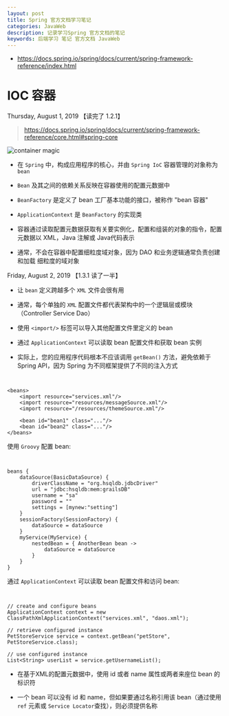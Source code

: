 ```yaml
---
layout: post
title: Spring 官方文档学习笔记
categories: JavaWeb
description: 记录学习Spring 官方文档的笔记
keywords: 后端学习 笔记 官方文档 JavaWeb
---
```




- https://docs.spring.io/spring/docs/current/spring-framework-reference/index.html



# IOC 容器



Thursday, August 1, 2019  【读完了 1.2.1】



>https://docs.spring.io/spring/docs/current/spring-framework-reference/core.html#spring-core



![container magic](https://docs.spring.io/spring/docs/current/spring-framework-reference/images/container-magic.png)




- 在 ``Spring`` 中，构成应用程序的核心，并由 ``Spring IoC`` 容器管理的对象称为 ``bean``

- ``Bean`` 及其之间的依赖关系反映在容器使用的配置元数据中

- ``BeanFactory`` 是定义了 bean 工厂基本功能的接口，被称作 "bean 容器"

- ``ApplicationContext`` 是   ``BeanFactory`` 的实现类

- 容器通过读取配置元数据获取有关要实例化，配置和组装的对象的指令，配置元数据以 XML，Java 注解或 Java代码表示

- 通常，不会在容器中配置细粒度域对象，因为 DAO 和业务逻辑通常负责创建和加载 细粒度的域对象




Friday, August 2, 2019  【1.3.1 读了一半】



- 让 ``bean`` 定义跨越多个 ``XML`` 文件会很有用

- 通常，每个单独的 ``XML`` 配置文件都代表架构中的一个逻辑层或模块（Controller Service Dao）

- 使用 ``<import/>``  标签可以导入其他配置文件里定义的 bean

- 通过 ``ApplicationContext``  可以读取 bean 配置文件和获取 bean 实例

- 实际上，您的应用程序代码根本不应该调用 ``getBean()`` 方法，避免依赖于Spring API，因为 Spring 为不同框架提供了不同的注入方式



```


<beans>
	<import resource="services.xml"/>
	<import resource="resources/messageSource.xml"/>
	<import resource="/resources/themeSource.xml"/>

	<bean id="bean1" class="..."/>
	<bean id="bean2" class="..."/>
</beans>
```



使用 ``Groovy`` 配置 bean:



```


beans {
	dataSource(BasicDataSource) {
		driverClassName = "org.hsqldb.jdbcDriver"
		url = "jdbc:hsqldb:mem:grailsDB"
		username = "sa"
		password = ""
		settings = [mynew:"setting"]
	}
	sessionFactory(SessionFactory) {
		dataSource = dataSource
	}
	myService(MyService) {
		nestedBean = { AnotherBean bean ->
			dataSource = dataSource
		}
	}
}
```



通过 ``ApplicationContext``  可以读取 bean 配置文件和访问 bean:



```


// create and configure beans
ApplicationContext context = new ClassPathXmlApplicationContext("services.xml", "daos.xml");

// retrieve configured instance
PetStoreService service = context.getBean("petStore", PetStoreService.class);

// use configured instance
List<String> userList = service.getUsernameList();
```



- 在基于XML的配置元数据中，使用 id 或者 name 属性或两者来座位 bean 的标识符

- 一个 bean 可以没有 id 和 name，但如果要通过名称引用该 bean（通过使用 ``ref`` 元素或 ``Service Locator``查找），则必须提供名称